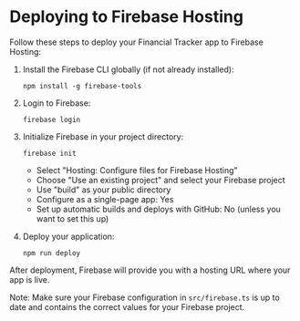 # Deploying to Firebase Hosting

   Follow these steps to deploy your Financial Tracker app to Firebase Hosting:

   1. Install the Firebase CLI globally (if not already installed):
      ```
      npm install -g firebase-tools
      ```

   2. Login to Firebase:
      ```
      firebase login
      ```

   3. Initialize Firebase in your project directory:
      ```
      firebase init
      ```
      - Select "Hosting: Configure files for Firebase Hosting"
      - Choose "Use an existing project" and select your Firebase project
      - Use "build" as your public directory
      - Configure as a single-page app: Yes
      - Set up automatic builds and deploys with GitHub: No (unless you want to set this up)

   4. Deploy your application:
      ```
      npm run deploy
      ```

   After deployment, Firebase will provide you with a hosting URL where your app is live.

   Note: Make sure your Firebase configuration in `src/firebase.ts` is up to date and contains the correct values for your Firebase project.
